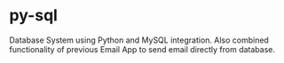 # py-sql
Database System using Python and MySQL integration. Also combined functionality of previous Email App to send email directly from database.
